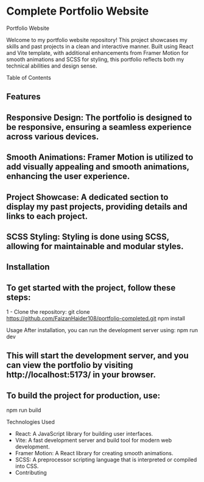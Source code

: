 # Complete Portfolio Website 


Portfolio Website

Welcome to my portfolio website repository! This project showcases my skills and past projects in a clean and interactive manner. Built using React and Vite template, with additional enhancements from Framer Motion for smooth animations and SCSS for styling, this portfolio reflects both my technical abilities and design sense.

Table of Contents

## Features
## Responsive Design: The portfolio is designed to be responsive, ensuring a seamless experience across various devices.
## Smooth Animations: Framer Motion is utilized to add visually appealing and smooth animations, enhancing the user experience.
## Project Showcase: A dedicated section to display my past projects, providing details and links to each project.
## SCSS Styling: Styling is done using SCSS, allowing for maintainable and modular styles.

## Installation
## To get started with the project, follow these steps:
1 - Clone the repository:
git clone https://github.com/FaizanHaider108/portfolio-completed.git
npm install

Usage
After installation, you can run the development server using:
npm run dev

## This will start the development server, and you can view the portfolio by visiting http://localhost:5173/ in your browser.

## To build the project for production, use:

npm run build

Technologies Used
 - React: A JavaScript library for building user interfaces.
 - Vite: A fast development server and build tool for modern web development.
 - Framer Motion: A React library for creating smooth animations.
 - SCSS: A preprocessor scripting language that is interpreted or compiled into CSS.
 - Contributing